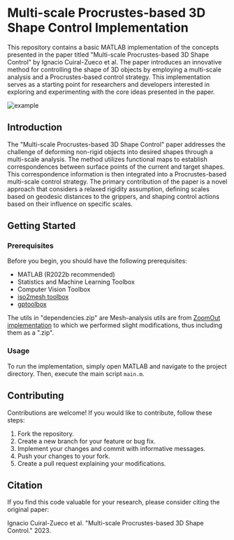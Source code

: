 # Multi-scale Procrustes-based 3D Shape Control Implementation

This repository contains a basic MATLAB implementation of the concepts presented in the paper titled "Multi-scale Procrustes-based 3D Shape Control" by Ignacio Cuiral-Zueco et al. The paper introduces an innovative method for controlling the shape of 3D objects by employing a multi-scale analysis and a Procrustes-based control strategy. This implementation serves as a starting point for researchers and developers interested in exploring and experimenting with the core ideas presented in the paper.

![example](https://github.com/nachocz/Multi-scale-Procrustes-based-3D-shape-control/assets/29798564/4e92d5d7-3ce0-48bd-b74d-878f35c3b298)

## Introduction

The "Multi-scale Procrustes-based 3D Shape Control" paper addresses the challenge of deforming non-rigid objects into desired shapes through a multi-scale analysis. The method utilizes functional maps to establish correspondences between surface points of the current and target shapes. This correspondence information is then integrated into a Procrustes-based multi-scale control strategy. The primary contribution of the paper is a novel approach that considers a relaxed rigidity assumption, defining scales based on geodesic distances to the grippers, and shaping control actions based on their influence on specific scales.

## Getting Started


### Prerequisites

Before you begin, you should have the following prerequisites:

- MATLAB (R2022b recommended)
- Statistics and Machine Learning Toolbox
- Computer Vision Toolbox
- [iso2mesh toolbox](http://iso2mesh.sf.net)
- [gptoolbox](https://github.com/alecjacobson/gptoolbox)

The utils in "dependencies.zip" are Mesh-analysis utils are from [ZoomOut implementation](https://github.com/llorz/SGA19_zoomOut/tree/master/utils) to which we performed slight modifications, thus including them as a ".zip".

### Usage

To run the implementation, simply open MATLAB and navigate to the project directory. Then, execute the main script `main.m`.

## Contributing

Contributions are welcome! If you would like to contribute, follow these steps:

1. Fork the repository.
2. Create a new branch for your feature or bug fix.
3. Implement your changes and commit with informative messages.
4. Push your changes to your fork.
5. Create a pull request explaining your modifications.

## Citation

If you find this code valuable for your research, please consider citing the original paper:

Ignacio Cuiral-Zueco et al. "Multi-scale Procrustes-based 3D Shape Control." 2023.
